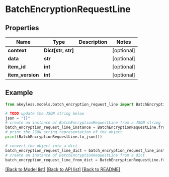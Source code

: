 # BatchEncryptionRequestLine


## Properties

Name | Type | Description | Notes
------------ | ------------- | ------------- | -------------
**context** | **Dict[str, str]** |  | [optional] 
**data** | **str** |  | [optional] 
**item_id** | **int** |  | [optional] 
**item_version** | **int** |  | [optional] 

## Example

```python
from akeyless.models.batch_encryption_request_line import BatchEncryptionRequestLine

# TODO update the JSON string below
json = "{}"
# create an instance of BatchEncryptionRequestLine from a JSON string
batch_encryption_request_line_instance = BatchEncryptionRequestLine.from_json(json)
# print the JSON string representation of the object
print(BatchEncryptionRequestLine.to_json())

# convert the object into a dict
batch_encryption_request_line_dict = batch_encryption_request_line_instance.to_dict()
# create an instance of BatchEncryptionRequestLine from a dict
batch_encryption_request_line_from_dict = BatchEncryptionRequestLine.from_dict(batch_encryption_request_line_dict)
```
[[Back to Model list]](../README.md#documentation-for-models) [[Back to API list]](../README.md#documentation-for-api-endpoints) [[Back to README]](../README.md)


